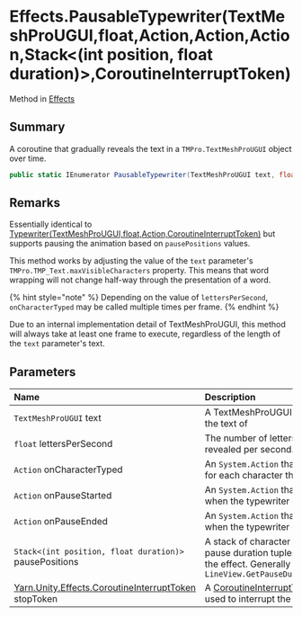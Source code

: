 # Effects.PausableTypewriter(TextMeshProUGUI,float,Action,Action,Action,Stack<(int position, float duration)>,CoroutineInterruptToken)

Method in [Effects](/docs/api/csharp/yarn.unity.effects.md)

## Summary


A coroutine that gradually reveals the text in a  <code>TMPro.TextMeshProUGUI</code>  object over time.


```csharp
public static IEnumerator PausableTypewriter(TextMeshProUGUI text, float lettersPerSecond, Action onCharacterTyped, Action onPauseStarted, Action onPauseEnded, Stack<(int position, float duration)> pausePositions, CoroutineInterruptToken stopToken = null)
```

## Remarks


Essentially identical to  <a href="yarn.unity.effects.typewriter.md">Typewriter(TextMeshProUGUI,float,Action,CoroutineInterruptToken)</a>  but
supports pausing the animation based on  <code>pausePositions</code>  values.
<p>This method works by adjusting the value of the <code>text</code> parameter's <code>TMPro.TMP_Text.maxVisibleCharacters</code> property. This means
that word wrapping will not change half-way through the presentation
of a word.</p> <p>
{% hint style="note" %}
Depending on the value of <code>lettersPerSecond</code>, <code>onCharacterTyped</code> may
be called multiple times per frame.
{% endhint %}
</p> <p>Due to an internal implementation detail of TextMeshProUGUI,
this method will always take at least one frame to execute,
regardless of the length of the <code>text</code> parameter's
text.</p>

## Parameters

|Name|Description|
|:---|:---|
|`TextMeshProUGUI` text|A TextMeshProUGUI object to reveal the text of|
|`float` lettersPerSecond|The number of letters that should be revealed per second.|
|`Action` onCharacterTyped|An  <code>System.Action</code>  that should be called for each character that was revealed.|
|`Action` onPauseStarted|An  <code>System.Action</code>  that will be called when the typewriter effect is paused.|
|`Action` onPauseEnded|An  <code>System.Action</code>  that will be called when the typewriter effect is restarted.|
|`Stack<(int position, float duration)>` pausePositions|A stack of character position and pause duration tuples used to pause the effect. Generally created by  <code>LineView.GetPauseDurationsInsideLine</code>|
|[Yarn.Unity.Effects.CoroutineInterruptToken](/docs/api/csharp/yarn.unity.effects.coroutineinterrupttoken.md) stopToken|A  <a href="yarn.unity.effects.coroutineinterrupttoken.md">CoroutineInterruptToken</a>  that can be used to interrupt the coroutine.|

